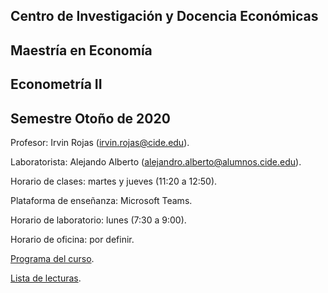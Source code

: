 ## Centro de Investigación y Docencia Económicas
## Maestría en Economía
## Econometría II
## Semestre Otoño de 2020

Profesor: Irvin Rojas (irvin.rojas@cide.edu).

Laboratorista: Alejando Alberto (alejandro.alberto@alumnos.cide.edu).

Horario de clases: martes y jueves (11:20 a 12:50).

Plataforma de enseñanza: Microsoft Teams.

Horario de laboratorio: lunes (7:30 a 9:00).

Horario de oficina: por definir.

[Programa del curso](https://github.com/rojasirvin/ECNII/blob/master/programa.md).

[Lista de lecturas](https://github.com/rojasirvin/ECNII/blob/master/lecturas.md).